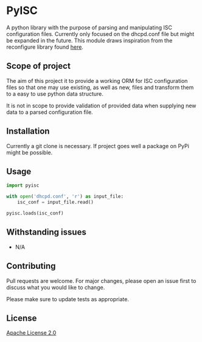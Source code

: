 # PyISC

A python library with the purpose of parsing and manipulating ISC configuration files. Currently only focused on the dhcpd.conf file but might be expanded in the future.
This module draws inspiration from the reconfigure library found [here](https://github.com/Eugeny/reconfigure).

## Scope of project

The aim of this project it to provide a working ORM for ISC configuration files so that one may use existing, as well as new, files and transform them to a easy to use python data structure.

It is not in scope to provide validation of provided data when supplying new data to a parsed configuration file.

## Installation

Currently a git clone is necessary. If project goes well a package on PyPi might be possible.

## Usage

```python
import pyisc

with open('dhcpd.conf', 'r') as input_file:
    isc_conf = input_file.read()

pyisc.loads(isc_conf)
```

## Withstanding issues

* N/A

## Contributing

Pull requests are welcome. For major changes, please open an issue first to discuss what you would like to change.

Please make sure to update tests as appropriate.

## License

[Apache License 2.0](https://choosealicense.com/licenses/apache-2.0/)
